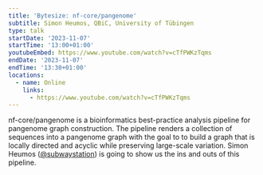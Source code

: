 ```yaml
---
title: 'Bytesize: nf-core/pangenome'
subtitle: Simon Heumos, QBiC, University of Tübingen
type: talk
startDate: '2023-11-07'
startTime: '13:00+01:00'
youtubeEmbed: https://www.youtube.com/watch?v=cTfPWKzTqms
endDate: '2023-11-07'
endTime: '13:30+01:00'
locations:
  - name: Online
    links:
      - https://www.youtube.com/watch?v=cTfPWKzTqms
---
```


nf-core/pangenome is a bioinformatics best-practice analysis pipeline for pangenome graph construction. The pipeline renders a collection of sequences into a pangenome graph with the goal to to build a graph that is locally directed and acyclic while preserving large-scale variation. Simon Heumos ([@subwaystation](https://github.com/subwaystation)) is going to show us the ins and outs of this pipeline.
